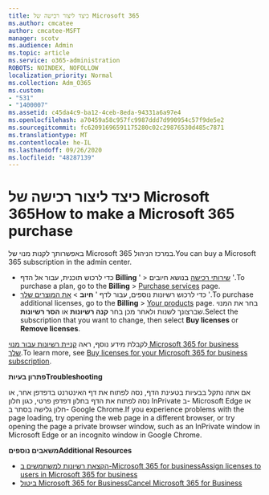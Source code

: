 ```yaml
---
title: כיצד ליצור רכישה של Microsoft 365
ms.author: cmcatee
author: cmcatee-MSFT
manager: scotv
ms.audience: Admin
ms.topic: article
ms.service: o365-administration
ROBOTS: NOINDEX, NOFOLLOW
localization_priority: Normal
ms.collection: Adm_O365
ms.custom:
- "531"
- "1400007"
ms.assetid: c45da4c9-ba12-4ceb-8eda-94331a6a97e4
ms.openlocfilehash: a70459a58c957fc9987ddd7d990954c57f9de5e2
ms.sourcegitcommit: fc62091696591175280c02c29876530d485c7871
ms.translationtype: MT
ms.contentlocale: he-IL
ms.lasthandoff: 09/26/2020
ms.locfileid: "48287139"
---
```

# <a name="how-to-make-a-microsoft-365-purchase"></a><span data-ttu-id="a3daf-102">כיצד ליצור רכישה של Microsoft 365</span><span class="sxs-lookup"><span data-stu-id="a3daf-102">How to make a Microsoft 365 purchase</span></span>

<span data-ttu-id="a3daf-103">באפשרותך לקנות מנוי של Microsoft 365 במרכז הניהול.</span><span class="sxs-lookup"><span data-stu-id="a3daf-103">You can buy a Microsoft 365 subscription in the admin center.</span></span>
  
- <span data-ttu-id="a3daf-104">כדי לרכוש תוכנית, עבור אל הדף **Billing** ' \> [שירותי רכישה](https://go.microsoft.com/fwlink/p/?linkid=868433) בנושא חיובים '.</span><span class="sxs-lookup"><span data-stu-id="a3daf-104">To purchase a plan, go to the **Billing** \> [Purchase services](https://go.microsoft.com/fwlink/p/?linkid=868433) page.</span></span>
- <span data-ttu-id="a3daf-105">כדי לרכוש רשיונות נוספים, עבור לדף ' **חיוב** \> [את המוצרים שלך](https://go.microsoft.com/fwlink/p/?linkid=842054) '.</span><span class="sxs-lookup"><span data-stu-id="a3daf-105">To purchase additional licenses, go to the **Billing** \> [Your products](https://go.microsoft.com/fwlink/p/?linkid=842054) page.</span></span> <span data-ttu-id="a3daf-106">בחר את המנוי שברצונך לשנות ולאחר מכן בחר **קנה רשיונות** או **הסר רשיונות**.</span><span class="sxs-lookup"><span data-stu-id="a3daf-106">Select the subscription that you want to change, then select **Buy licenses** or **Remove licenses**.</span></span>
  
<span data-ttu-id="a3daf-107">לקבלת מידע נוסף, ראה [קניית רשיונות עבור מנוי Microsoft 365 for business שלך](https://docs.microsoft.com/microsoft-365/commerce/licenses/buy-licenses#buy-or-remove-licenses-for-your-business-subscription).</span><span class="sxs-lookup"><span data-stu-id="a3daf-107">To learn more, see [Buy licenses for your Microsoft 365 for business subscription](https://docs.microsoft.com/microsoft-365/commerce/licenses/buy-licenses#buy-or-remove-licenses-for-your-business-subscription).</span></span>

<span data-ttu-id="a3daf-108">**פתרון בעיות**</span><span class="sxs-lookup"><span data-stu-id="a3daf-108">**Troubleshooting**</span></span>

<span data-ttu-id="a3daf-109">אם אתה נתקל בבעיות בטעינת הדף, נסה לפתוח את דף האינטרנט בדפדפן אחר, או נסה לפתוח את הדף בחלון דפדפן פרטי, כגון חלון InPrivate ב- Microsoft Edge או חלון גלישה בסתר ב- Google Chrome.</span><span class="sxs-lookup"><span data-stu-id="a3daf-109">If you experience problems with the page loading, try opening the web page in a different browser, or try opening the page a private browser window, such as an InPrivate window in Microsoft Edge or an incognito window in Google Chrome.</span></span>

<span data-ttu-id="a3daf-110">**משאבים נוספים**</span><span class="sxs-lookup"><span data-stu-id="a3daf-110">**Additional Resources**</span></span>
  
- [<span data-ttu-id="a3daf-111">הקצאת רשיונות למשתמשים ב-Microsoft 365 for business</span><span class="sxs-lookup"><span data-stu-id="a3daf-111">Assign licenses to users in Microsoft 365 for business</span></span>](https://docs.microsoft.com/microsoft-365/admin/add-users/add-users)
- [<span data-ttu-id="a3daf-112">ביטול Microsoft 365 for Business</span><span class="sxs-lookup"><span data-stu-id="a3daf-112">Cancel Microsoft 365 for Business</span></span>](https://docs.microsoft.com/microsoft-365/commerce/subscriptions/cancel-your-subscription)